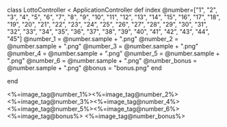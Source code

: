 class LottoController < ApplicationController
    def index
        @number=["1", "2", "3", "4", "5", "6", "7", "8", "9", "10", "11", "12", "13", "14", "15", "16", "17", "18", "19", "20", "21", "22", "23", "24", "25", "26", "27", "28", "29", "30", "31", "32", "33", "34", "35", "36", "37", "38", "39", "40", "41", "42", "43", "44", "45"]
        @number_1 = @number.sample + ".png"
         @number_2 = @number.sample + ".png"
          @number_3 = @number.sample + ".png"
           @number_4 = @number.sample + ".png"
            @number_5 = @number.sample + ".png"
             @number_6 = @number.sample + ".png"
              @number_bonus = @number.sample + ".png"
               @bonus = "bonus.png"
    end 
    
         
end
  
  
  
  
  <%=image_tag@number_1%><%=image_tag@number_2%><%=image_tag@number_3%><%=image_tag@number_4%><%=image_tag@number_5%><%=image_tag@number_6%> <%=image_tag@bonus%>  <%=image_tag@number_bonus%>